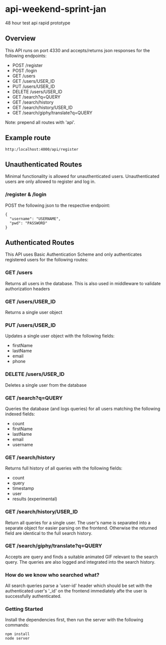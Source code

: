 # api-weekend-sprint-jan
48 hour test api rapid prototype

## Overview
This API runs on port 4330 and accepts/returns json responses for the following endpoints:

- POST /register
- POST /login
- GET /users
- GET /users/USER_ID
- PUT /users/USER_ID
- DELETE /users/USER_ID
- GET /search?q=QUERY
- GET /search/history
- GET /search/history/USER_ID
- GET /search/giphy/translate?q=QUERY

Note: prepend all routes with 'api'.

## Example route
```
http:/localhost:4000/api/register
```

## Unauthenticated Routes
Minimal functionality is allowed for unauthenticated users. Unauthenticated users are only allowed to register and log in.

### /register & /login

POST the following json to the respective endpoint:
```
{
  "username": "USERNAME",
  "pwd": "PASSWORD"
}
```

## Authenticated Routes
This API uses Basic Authentication Scheme and only authenticates registered users for the following routes:

### GET /users
Returns all users in the database. This is also used in middleware to validate authorization headers

### GET /users/USER_ID
Returns a single user object

### PUT /users/USER_ID
Updates a single user object with the following fields:
- firstName
- lastName
- email
- phone

### DELETE /users/USER_ID
Deletes a single user from the database

### GET /search?q=QUERY
Queries the database (and logs queries) for all users matching the following indexed fields:
- count
- firstName
- lastName
- email
- username

### GET /search/history
Returns full history of all queries with the following fields:
- count
- query
- timestamp
- user
- results (experimental)

### GET /search/history/USER_ID
Return all queries for a single user. The user's name is separated into a separate object for easier parsing on the frontend. Otherwise the returned field are identical to the full search history.

### GET /search/giphy/translate?q=QUERY
Accepts are query and finds a suitable animated GIF relevant to the search query. The queries are also logged and integrated into the search history.

### How do we know who searched what?
All search queries parse a 'user-id' header which should be set with the authenticated user's '_id' on the frontend immediately afte the user is successfully authenticated.

### Getting Started
Install the dependencies first, then run the server with the following commands:

```
npm install
node server
```
